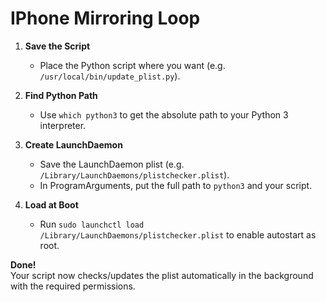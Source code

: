 # IPhone Mirroring Loop
1. **Save the Script**
    - Place the Python script where you want (e.g. `/usr/local/bin/update_plist.py`).

2. **Find Python Path**
    - Use `which python3` to get the absolute path to your Python 3 interpreter.

3. **Create LaunchDaemon**
    - Save the LaunchDaemon plist (e.g. `/Library/LaunchDaemons/plistchecker.plist`).
    - In ProgramArguments, put the full path to `python3` and your script.

4. **Load at Boot**
    - Run `sudo launchctl load /Library/LaunchDaemons/plistchecker.plist` to enable autostart as root.

**Done!**  
Your script now checks/updates the plist automatically in the background with the required permissions.
